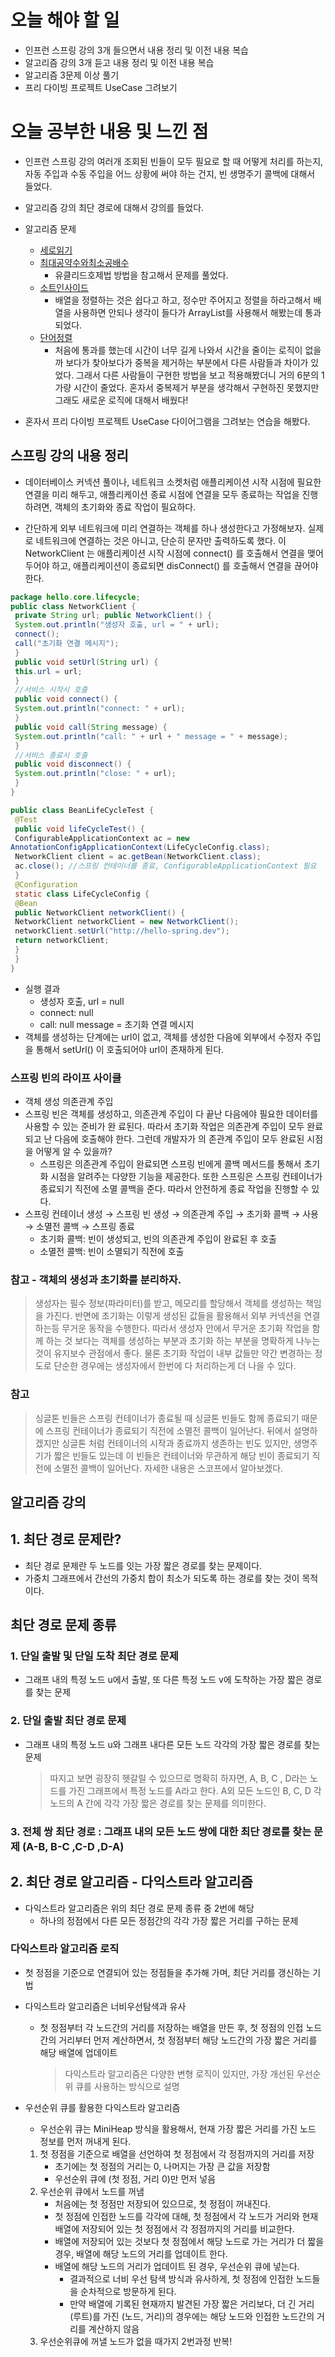 # 오늘 해야 할 일
* 인프런 스프링 강의 3개 들으면서 내용 정리 및 이전 내용 복습
* 알고리즘 강의 3개 듣고 내용 정리 및 이전 내용 복습
* 알고리즘 3문제 이상 풀기
* 프리 다이빙 프로젝트 UseCase 그려보기

# 오늘 공부한 내용 및 느낀 점
* 인프런 스프링 강의 여러개 조회된 빈들이 모두 필요로 할 때 어떻게 처리를 하는지,
자동 주입과 수동 주입을 어느 상황에 써야 하는 건지,  빈 생명주기 콜백에 대해서 들었다.

* 알고리즘 강의 최단 경로에 대해서 강의를 들었다.

* 알고리즘 문제 
    * [세로읽기](https://www.acmicpc.net/problem/10798)
    * [최대공약수와최소공배수](https://www.acmicpc.net/problem/2609)
        * 유클리드호제법 방법을 참고해서 문제를 풀었다.
    * [소트인사이드](https://www.acmicpc.net/problem/1427)
        * 배열을 정렬하는 것은 쉽다고 하고, 정수만 주어지고 정렬을 하라고해서 배열을 사용하면 안되나 생각이 들다가
        ArrayList를 사용해서 해봤는데 통과되었다.
    * [단어정렬](https://www.acmicpc.net/problem/1181)
        * 처음에 통과를 했는데 시간이 너무 길게 나와서 시간을 줄이는 로직이 없을까 보다가
        찾아보다가 중복을 제거하는 부분에서 다른 사람들과 차이가 있었다. 그래서 다른 사람들이 구현한 방법을
        보고 적용해봤더니 거의 6분의 1 가량 시간이 줄었다. 혼자서 중복제거 부분을 생각해서 구현하진 못했지만
        그래도 새로운 로직에 대해서 배웠다!
* 혼자서 프리 다이빙 프로젝트 UseCase 다이어그램을 그려보는 연습을 해봤다.

## 스프링 강의 내용 정리
* 데이터베이스 커넥션 풀이나, 네트워크 소켓처럼 애플리케이션 시작 시점에 필요한 연결을 미리 해두고, 
애플리케이션 종료 시점에 연결을 모두 종료하는 작업을 진행하려면, 객체의 초기화와 종료 작업이 필요하다.

* 간단하게 외부 네트워크에 미리 연결하는 객체를 하나 생성한다고 가정해보자. 실제로 네트워크에 연결하는 것은 아니고, 단순히 문자만 출력하도록 했다. 이 NetworkClient 는 애플리케이션 시작 시점에 connect() 를 호출해서 연결을 맺어두어야 하고, 애플리케이션이 종료되면 disConnect() 를 호출해서 연결을 끊어야 한다.

```java
package hello.core.lifecycle;
public class NetworkClient {
 private String url; public NetworkClient() {
 System.out.println("생성자 호출, url = " + url);
 connect();
 call("초기화 연결 메시지");
 }
 public void setUrl(String url) {
 this.url = url;
 }
 //서비스 시작시 호출
 public void connect() {
 System.out.println("connect: " + url);
 }
 public void call(String message) {
 System.out.println("call: " + url + " message = " + message);
 }
 //서비스 종료시 호출
 public void disconnect() {
 System.out.println("close: " + url);
 }
}
```

```java
public class BeanLifeCycleTest {
 @Test
 public void lifeCycleTest() {
 ConfigurableApplicationContext ac = new
AnnotationConfigApplicationContext(LifeCycleConfig.class);
 NetworkClient client = ac.getBean(NetworkClient.class);
 ac.close(); //스프링 컨테이너를 종료, ConfigurableApplicationContext 필요
 }
 @Configuration
 static class LifeCycleConfig {
 @Bean
 public NetworkClient networkClient() {
 NetworkClient networkClient = new NetworkClient();
 networkClient.setUrl("http://hello-spring.dev");
 return networkClient;
 }
 }
}
```

- 실행 결과
    - 생성자 호출, url = null
    - connect: null
    - call: null message = 초기화 연결 메시지
- 객체를 생성하는 단계에는 url이 없고, 객체를 생성한 다음에 외부에서 수정자 주입을 통해서 setUrl() 이 호출되어야 url이 존재하게 된다.

### 스프링 빈의 라이프 사이클

- 객체 생성 의존관계 주입
- 스프링 빈은 객체를 생성하고, 의존관계 주입이 다 끝난 다음에야 필요한 데이터를 사용할 수 있는 준비가 완
료된다. 따라서 초기화 작업은 의존관계 주입이 모두 완료되고 난 다음에 호출해야 한다. 그런데 개발자가 의
존관계 주입이 모두 완료된 시점을 어떻게 알 수 있을까?
    - 스프링은 의존관계 주입이 완료되면 스프링 빈에게 콜백 메서드를 통해서 초기화 시점을 알려주는 다양한 기능을 제공한다. 또한 스프링은 스프링 컨테이너가 종료되기 직전에 소멸 콜백을 준다. 따라서 안전하게 종료 작업을 진행할 수 있다.
- 스프링 컨테이너 생성  → 스프링 빈 생성 → 의존관계 주입 → 초기화 콜백 → 사용 → 소멸전 콜백 → 스프링
종료
    - 초기화 콜백: 빈이 생성되고, 빈의 의존관계 주입이 완료된 후 호출
    - 소멸전 콜백: 빈이 소멸되기 직전에 호출

### 참고 - 객체의 생성과 초기화를 분리하자.

> 생성자는 필수 정보(파라미터)를 받고, 메모리를 할당해서 객체를 생성하는 책임을 가진다. 반면에 초기화는 이렇게 생성된 값들을 활용해서 외부 커넥션을 연결하는등 무거운 동작을 수행한다.
따라서 생성자 안에서 무거운 초기화 작업을 함께 하는 것 보다는 객체를 생성하는 부분과 초기화 하는 부분을 명확하게 나누는 것이 유지보수 관점에서 좋다. 물론 초기화 작업이 내부 값들만 약간 변경하는 정도로 단순한 경우에는 생성자에서 한번에 다 처리하는게 더 나을 수 있다.

### 참고

> 싱글톤 빈들은 스프링 컨테이너가 종료될 때 싱글톤 빈들도 함께 종료되기 때문에 스프링 컨테이너가 종료되기 직전에 소멸전 콜백이 일어난다. 뒤에서 설명하겠지만 싱글톤 처럼 컨테이너의 시작과 종료까지 생존하는 빈도 있지만, 생명주기가 짧은 빈들도 있는데 이 빈들은 컨테이너와 무관하게 해당 빈이 종료되기 직전에 소멸전 콜백이 일어난다. 자세한 내용은 스코프에서 알아보겠다.

## 알고리즘 강의
## 1. 최단 경로 문제란?

- 최단 경로 문제란 두 노드를 잇는 가장 짧은 경로를 찾는 문제이다.
- 가중치 그래프에서 간선의 가중치 합이 최소가 되도록 하는 경로를 찾는 것이 목적이다.

## 최단 경로 문제 종류

### 1. 단일 출발 및 단일 도착 최단 경로 문제

- 그래프 내의 특정 노드 u에서 출발, 또 다른 특정 노드 v에 도착하는 가장 짧은 경로를 찾는 문제

### 2. 단일 출발 최단 경로 문제

- 그래프 내의 특정 노드  u와 그래프 내다른 모든 노드 각각의 가장 짧은 경로를 찾는 문제

    > 따지고 보면 굉장히 헷갈릴 수 있으므로 명확히 하자면, A, B, C , D라는 노드를 가진 그래프에서 특정 노드를 A라고 한다. A외 모든 노드인 B, C, D 각 노드의 A 간에 각각 가장 짧은 경로를 찾는 문제를 의미한다.

### 3. 전체 쌍 최단 경로 : 그래프 내의 모든 노드 쌍에 대한 최단 경로를 찾는 문제 (A-B, B-C ,C-D ,D-A)

## 2. 최단 경로 알고리즘 - 다익스트라 알고리즘

- 다익스트라 알고리즘은 위의 최단 경로 문제 종류 중 2번에 해당
    - 하나의 정점에서 다른 모든 정점간의 각각 가장 짧은 거리를 구하는 문제

### 다익스트라 알고리즘 로직

- 첫 정점을 기준으로 연결되어 있는 정점들을 추가해 가며, 최단 거리를 갱신하는 기법
- 다익스트라 알고리즘은 너비우선탐색과 유사
    - 첫 정점부터 각 노드간의 거리를 저장하는 배열을 만든 후, 첫 정점의 인접 노드 간의 거리부터 먼저 계산하면서, 첫 정점부터 해당 노드간의 가장 짧은 거리를 해당 배열에 업데이트

        > 다익스트라 알고리즘은 다양한 변형 로직이 있지만, 가장 개선된 우선순위 큐를 사용하는 방식으로 설명

- 우선순위 큐를 활용한 다익스트라 알고리즘
    - 우선순위 큐는 MiniHeap 방식을 활용해서, 현재 가장 짧은 거리를 가진 노드 정보를 먼저 꺼내게 된다.
    1. 첫 정점을 기준으로 배열을 선언하여 첫 정점에서 각 정점까지의 거리를 저장
        - 초기에는 첫 정점의 거리는 0, 나머지는 가장  큰 값을 저장함
        - 우선순위 큐에  (첫 정점, 거리 0)만 먼저 넣음
    2. 우선순위 큐에서 노드를 꺼냄
        - 처음에는 첫 정점만 저장되어 있으므로, 첫 정점이 꺼내진다.
        - 첫 정점에 인접한 노드를 각각에 대해, 첫 정점에서 각 노드가 거리와 현재 배열에 저장되어 있는 첫 정점에서 각 정점까지의 거리를 비교한다.
        - 배열에 저장되어 있는 것보다 첫 정점에서 해당 노드로 가는 거리가 더 짧을 경우, 배열에 해당 노드의 거리를 업데이트 한다.
        - 배열에 해당 노드의 거리가 업데이트 된 경우, 우선순위 큐에 넣는다.
            - 결과적으로 너비 우선 탐색 방식과 유사하게, 첫 정점에 인접한 노드들을 순차적으로 방문하게 된다.
            - 만약 배열에 기록된 현재까지 발견된 가장 짧은 거리보다, 더 긴 거리(루트)를 가진 (노드, 거리)의 경우에는 해당 노드와 인접한 노드간의  거리를 계산하지 않음
    3. 우선순위큐에 꺼낼 노드가 없을 때가지 2번과정 반복!